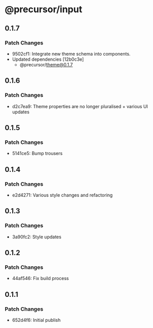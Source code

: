 # @precursor/input

## 0.1.7

### Patch Changes

-   9502cf1: Integrate new theme schema into components.
-   Updated dependencies [12b0c3e]
    -   @precursor/theme@0.1.7

## 0.1.6

### Patch Changes

-   d2c7ea9: Theme properties are no longer pluralised + various UI updates

## 0.1.5

### Patch Changes

-   5141ce5: Bump trousers

## 0.1.4

### Patch Changes

-   e2d4271: Various style changes and refactoring

## 0.1.3

### Patch Changes

-   3a90fc2: Style updates

## 0.1.2

### Patch Changes

-   44af546: Fix build process

## 0.1.1

### Patch Changes

-   652d4f6: Initial publish
